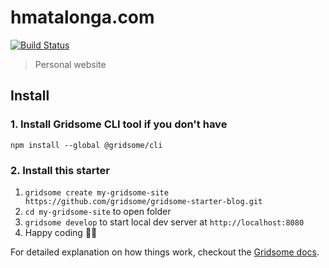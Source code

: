 # hmatalonga.com

[![Build Status](https://travis-ci.org/hmatalonga/hmatalonga.github.io.svg?branch=master)](https://travis-ci.org/hmatalonga/hmatalonga.github.io)


> Personal website

## Install

### 1. Install Gridsome CLI tool if you don't have

`npm install --global @gridsome/cli`

### 2. Install this starter

1. `gridsome create my-gridsome-site https://github.com/gridsome/gridsome-starter-blog.git`
2. `cd my-gridsome-site` to open folder
3. `gridsome develop` to start local dev server at `http://localhost:8080`
4. Happy coding 🎉🙌

For detailed explanation on how things work, checkout the [Gridsome docs](https://gridsome.org/docs/).